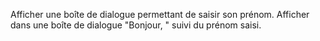 Afficher une boîte de dialogue permettant de saisir son prénom. Afficher dans une boîte de dialogue "Bonjour, " suivi du prénom saisi.